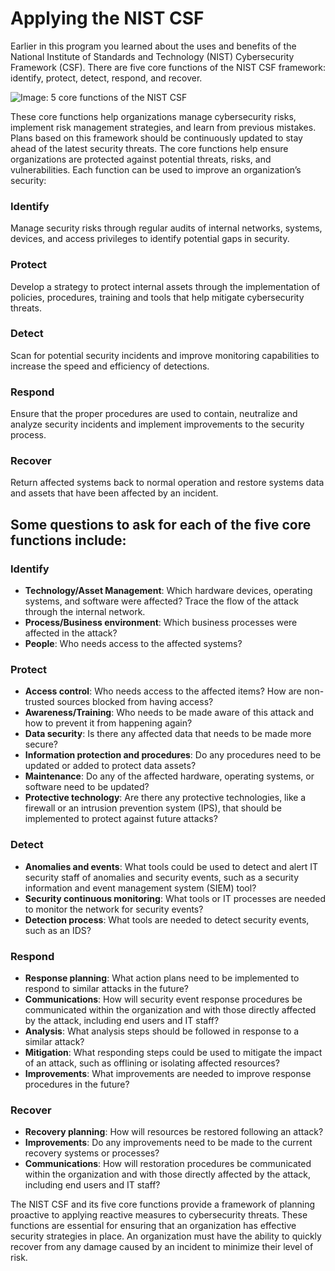 # Applying the NIST CSF

Earlier in this program you learned about the uses and benefits of the National Institute of Standards and Technology (NIST) Cybersecurity Framework (CSF). There are five core functions of the NIST CSF framework: identify, protect, detect, respond, and recover.

![Image: 5 core functions of the NIST CSF](https://www.device42.com/wp-content/uploads/2023/11/article-nist-csf-categories_Img0.png)  

These core functions help organizations manage cybersecurity risks, implement risk management strategies, and learn from previous mistakes. Plans based on this framework should be continuously updated to stay ahead of the latest security threats. The core functions help ensure organizations are protected against potential threats, risks, and vulnerabilities. Each function can be used to improve an organization’s security:

### Identify
Manage security risks through regular audits of internal networks, systems, devices, and access privileges to identify potential gaps in security.

### Protect
Develop a strategy to protect internal assets through the implementation of policies, procedures, training and tools that help mitigate cybersecurity threats.

### Detect
Scan for potential security incidents and improve monitoring capabilities to increase the speed and efficiency of detections.

### Respond
Ensure that the proper procedures are used to contain, neutralize and analyze security incidents and implement improvements to the security process.

### Recover
Return affected systems back to normal operation and restore systems data and assets that have been affected by an incident.

## Some questions to ask for each of the five core functions include:

### Identify
- **Technology/Asset Management**: Which hardware devices, operating systems, and software were affected? Trace the flow of the attack through the internal network.
- **Process/Business environment**: Which business processes were affected in the attack?
- **People**: Who needs access to the affected systems?

### Protect
- **Access control**: Who needs access to the affected items? How are non-trusted sources blocked from having access?
- **Awareness/Training**: Who needs to be made aware of this attack and how to prevent it from happening again?
- **Data security**: Is there any affected data that needs to be made more secure?
- **Information protection and procedures**: Do any procedures need to be updated or added to protect data assets?
- **Maintenance**: Do any of the affected hardware, operating systems, or software need to be updated?
- **Protective technology**: Are there any protective technologies, like a firewall or an intrusion prevention system (IPS), that should be implemented to protect against future attacks?

### Detect
- **Anomalies and events**: What tools could be used to detect and alert IT security staff of anomalies and security events, such as a security information and event management system (SIEM) tool?
- **Security continuous monitoring**: What tools or IT processes are needed to monitor the network for security events?
- **Detection process**: What tools are needed to detect security events, such as an IDS?

### Respond
- **Response planning**: What action plans need to be implemented to respond to similar attacks in the future?
- **Communications**: How will security event response procedures be communicated within the organization and with those directly affected by the attack, including end users and IT staff?
- **Analysis**: What analysis steps should be followed in response to a similar attack?
- **Mitigation**: What responding steps could be used to mitigate the impact of an attack, such as offlining or isolating affected resources?
- **Improvements**: What improvements are needed to improve response procedures in the future?

### Recover
- **Recovery planning**: How will resources be restored following an attack?
- **Improvements**: Do any improvements need to be made to the current recovery systems or processes?
- **Communications**: How will restoration procedures be communicated within the organization and with those directly affected by the attack, including end users and IT staff?

The NIST CSF and its five core functions provide a framework of planning proactive to applying reactive measures to cybersecurity threats. These functions are essential for ensuring that an organization has effective security strategies in place. An organization must have the ability to quickly recover from any damage caused by an incident to minimize their level of risk.
